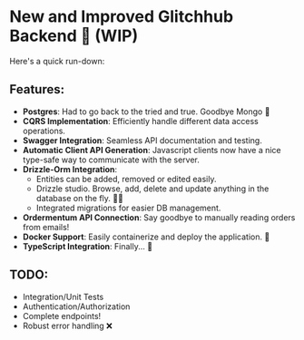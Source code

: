# New and Improved Glitchhub Backend 🦦 (WIP)

Here's a quick run-down:

## Features:

- **Postgres**: Had to go back to the tried and true. Goodbye Mongo 👋
- **CQRS Implementation**: Efficiently handle different data access operations.
- **Swagger Integration**: Seamless API documentation and testing.
- **Automatic Client API Generation**: Javascript clients now have a nice type-safe way to communicate with the server.
- **Drizzle-Orm Integration**:
  - Entities can be added, removed or edited easily.
  - Drizzle studio. Browse, add, delete and update anything in the database on the fly. 🏃‍♂️
  - Integrated migrations for easier DB management.
- **Ordermentum API Connection**: Say goodbye to manually reading orders from emails!
- **Docker Support**: Easily containerize and deploy the application. 🐳
- **TypeScript Integration**: Finally... 💫
## TODO:
- Integration/Unit Tests
- Authentication/Authorization
- Complete endpoints!
- Robust error handling ❌
